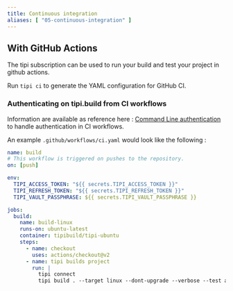 ```yaml
---
title: Continuous integration
aliases: [ "05-continuous-integration" ]
---
```


## With GitHub Actions 

The tipi subscription can be used to run your build and test your project in github actions.

Run `tipi ci` to generate the YAML configuration for GitHub CI.

### Authenticating on tipi.build from CI workflows
Information are available as reference here : [Command Line authentication](13-environment-variables#command-line-authentication) to handle authentication in CI workflows.

An example `.github/workflows/ci.yaml` would look like the following : 

```yaml
name: build 
# This workflow is triggered on pushes to the repository.
on: [push]

env: 
  TIPI_ACCESS_TOKEN: "${{ secrets.TIPI_ACCESS_TOKEN }}"
  TIPI_REFRESH_TOKEN: "${{ secrets.TIPI_REFRESH_TOKEN }}"
  TIPI_VAULT_PASSPHRASE: ${{ secrets.TIPI_VAULT_PASSPHRASE }}

jobs:
  build: 
    name: build-linux
    runs-on: ubuntu-latest
    container: tipibuild/tipi-ubuntu
    steps:
      - name: checkout
        uses: actions/checkout@v2
      - name: tipi builds project 
        run: |
          tipi connect
          tipi build . --target linux --dont-upgrade --verbose --test all 
```